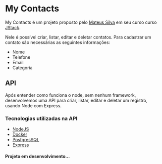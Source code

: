 # My Contacts 
My Contacts é um projeto proposto pelo [Mateus Silva](https://github.com/maateusilva) em seu curso curso [JStack](https://jstack.com.br/).

Nele é possível criar, listar, editar e deletar contatos. Para cadastrar um contato são necessárias as seguintes informações:
* Nome
* Telefone
* Email 
* Categoria

## API

Após entender como funciona o node, sem nenhum framework, desenvolvemos uma API para criar, listar, editar e deletar um registro, usando Node com Express.

### Tecnologias utilizadas na API

* [NodeJS](https://nodejs.org/en/)
* [Docker](https://www.docker.com/)
* [PostgresSQL](https://hub.docker.com/_/postgres)
* [Express](https://expressjs.com/pt-br/)

#### Projeto em desenvolvimento...
